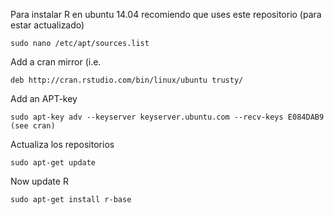 Para instalar R en ubuntu 14.04 recomiendo que uses este repositorio (para estar actualizado)
```
sudo nano /etc/apt/sources.list
```
  Add a cran mirror (i.e. 
```
deb http://cran.rstudio.com/bin/linux/ubuntu trusty/
```
  Add an APT-key 
```
sudo apt-key adv --keyserver keyserver.ubuntu.com --recv-keys E084DAB9 (see cran)
```
  Actualiza los repositorios
```
sudo apt-get update
```
  Now update R 
```
sudo apt-get install r-base

```
